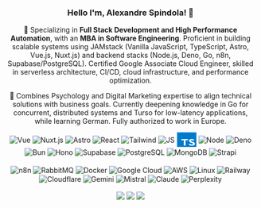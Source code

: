 <div align="center">
  
### Hello I'm, Alexandre Spindola! :handshake:

🏢 Specializing in <strong>Full Stack Development and High Performance Automation</strong>, with an  <strong>MBA in Software Engineering</strong>. Proficient in building scalable systems using JAMstack (Vanilla JavaScript, TypeScript, Astro, Vue.js, Nuxt.js) and backend stacks (Node.js, Deno, Go, n8n, Supabase/PostgreSQL). Certified Google Associate Cloud Engineer, skilled in serverless architecture, CI/CD, cloud infrastructure, and performance optimization.

🌱 Combines Psychology and Digital Marketing expertise to align technical solutions with business goals. Currently deepening knowledge in Go for concurrent, distributed systems and Turso for low-latency applications, while learning German. Fully authorized to work in Europe.

</div>
<div align="center">
 <img align="center" alt="Vue" height="30" width="40" src="https://assets-bunny-cdn.b-cdn.net/icons/vue.svg" />
 <img align="center" alt="Nuxt.js" height="30" width="40" src="https://assets-bunny-cdn.b-cdn.net/icons/nuxt.svg" />
 <img align="center" alt="Astro" height="30" width="40" src="https://astro.build/assets/press/astro-icon-light-gradient.svg" />
 <img align="center" alt="React" height="30" width="40" src="https://assets-bunny-cdn.b-cdn.net/icons/react_dark.svg" />
 <img align="center" alt="Tailwind" height="30" width="40" src="https://upload.wikimedia.org/wikipedia/commons/d/d5/Tailwind_CSS_Logo.svg" />
 <img align="center" alt="JS" height="30" width="40" src="https://cdn.jsdelivr.net/gh/devicons/devicon/icons/javascript/javascript-original.svg"/>
 <img align="center" alt="TypeScript" height="30" width="40" src="https://raw.githubusercontent.com/devicons/devicon/master/icons/typescript/typescript-original.svg" />
 <img align="center" alt="Node" height="30" width="40" src="https://assets-bunny-cdn.b-cdn.net/icons/nodejs.svg" />
 <img align="center" alt="Deno" height="30" width="40" src="https://assets-bunny-cdn.b-cdn.net/icons/deno_dark.svg" />
 <img align="center" alt="Bun" height="30" width="40" src="https://assets-bunny-cdn.b-cdn.net/icons/bun.svg" />
 <img align="center" alt="Hono" height="30" width="40" src="https://assets-bunny-cdn.b-cdn.net/icons/hono.svg" />
 <img align="center" alt="Supabase" height="30" width="40" src="https://spindola.me/supabase.svg" />  
 <img align="center" alt="PostgreSQL" height="30" width="40" src="https://assets-bunny-cdn.b-cdn.net/icons/postgresql.svg" />
 <img align="center" alt="MongoDB" height="30" width="40" src="https://assets-bunny-cdn.b-cdn.net/icons/mongodb.svg" />
 <img align="center" alt="Strapi" height="30" width="40" src="https://spindola.me/strapi.svg" />
</div>
</br>
</div>
<div align="center">
 <img align="center" alt="n8n" height="30" width="40" src="https://spindola.me/n8n.svg" />
 <img align="center" alt="RabbitMQ" height="30" width="40" src="https://assets-bunny-cdn.b-cdn.net/icons/rabbitmq.svg" />
 <img align="center" alt="Docker" height="30" width="40" src="https://assets-bunny-cdn.b-cdn.net/icons/docker.svg" />
 <img align="center" alt="Google Cloud" height="30" width="40" src="https://www.svgrepo.com/show/353805/google-cloud.svg" />
 <img align="center" alt="AWS" height="30" width="40" src="https://assets-bunny-cdn.b-cdn.net/icons/aws_dark.svg" />
 <img align="center" alt="Linux" height="30" width="40" src="https://assets-bunny-cdn.b-cdn.net/icons/linux.svg" />
 <img align="center" alt="Railway" height="30" width="40" src="https://assets-bunny-cdn.b-cdn.net/icons/railway_dark.svg" />
 <img align="center" alt="Cloudflare" height="30" width="40" src="https://spindola.me/cloudflare.svg" />
 <img align="center" alt="Gemini" height="30" width="40" src="https://assets-bunny-cdn.b-cdn.net/icons/gemini.svg" />
 <img align="center" alt="Mistral" height="30" width="40" src="https://assets-bunny-cdn.b-cdn.net/icons/mistral.svg" />
 <img align="center" alt="Claude" height="30" width="40" src="https://assets-bunny-cdn.b-cdn.net/icons/claude.svg" />
 <img align="center" alt="Perplexity" height="30" width="40" src="https://assets-bunny-cdn.b-cdn.net/icons/Perplexity.svg" />
</div>
  
<div align="center"> <br>
  <a href = "mailto:alexandre.spindola11@gmail.com"><img src="https://img.shields.io/badge/-Gmail-%23333?style=for-the-badge&logo=gmail&logoColor=white" target="_blank"></a>
  <a href="https://www.xing.com/profile/Alexandre_Spindola" target="_blank"><img src="https://img.shields.io/badge/-XING-%23026466?style=for-the-badge&logo=xing&logoColor=white" target="_blank"></a>
  <a href="https://spindola.me" target="_blank"><img src="https://img.shields.io/badge/Portfolio-%23000000.svg?style=for-the-badge&logo=firefox&logoColor=#FF7139" target="_blank"></a> 
</div> 
